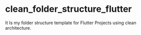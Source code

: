 # clean_folder_structure_flutter

It Is my folder structure template for Flutter Projects using clean architecture.
